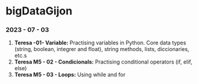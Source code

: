# bigDataGijon
<h3>2023 - 07 - 03</h3>
<ol>
  <li><strong>Teresa -01- Variable:</strong>
    Practising variables in Python. Core data types (string, boolean, integrer and float), string methods, lists, diccionaries, etc.s</li>
 <li><strong>Teresa M5 - 02 - Condicionals:</strong>
     Practising conditional operators (if, elif, else)</li>
 <li><strong>Teresa M5 - 03 - Loops:</strong>
      Using while and for</li>
</ol>
